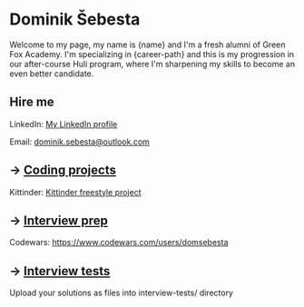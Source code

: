 # Dominik Šebesta

Welcome to my page, my name is {name} and I'm a fresh alumni of Green Fox Academy. I'm specializing in {career-path} and this is my progression in our after-course Huli program, where I'm sharpening my skills to become an even better candidate.

## Hire me
LinkedIn: [My LinkedIn profile](https://www.linkedin.com/in/dominik-%C5%A1ebesta-66b09b21b/)

Email: [dominik.sebesta@outlook.com](dominik.sebesta@outlook.com)

## &rarr; [Coding projects](https://github.com/green-fox-academy/definitions/tree/master/project-phase/huli/coding-projects)
Kittinder: [Kittinder freestyle project](https://github.com/domsebesta/kittinder)

## &rarr; [Interview prep](https://github.com/green-fox-academy/teaching-materials/tree/master/interview)

Codewars: https://www.codewars.com/users/domsebesta

## &rarr; [Interview tests](https://github.com/green-fox-academy/teaching-materials/tree/master/project-phase/tech-interview-tests)
Upload your solutions as files into interview-tests/ directory



